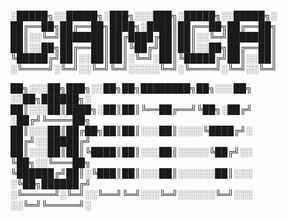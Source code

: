 
░█████╗░░█████╗░███╗░░░███╗░█████╗░░█████╗░
██╔══██╗██╔══██╗████╗░████║██╔══██╗██╔══██╗
██║░░╚═╝███████║██╔████╔██║██║░░╚═╝███████║
██║░░██╗██╔══██║██║╚██╔╝██║██║░░██╗██╔══██║
╚█████╔╝██║░░██║██║░╚═╝░██║╚█████╔╝██║░░██║
░╚════╝░╚═╝░░╚═╝╚═╝░░░░░╚═╝░╚════╝░╚═╝░░╚═╝



██╗░░░██╗███╗░░██╗██╗████████╗██╗░░░██╗  ░░██╗██████╗░ ██║░░░██║████╗░██║██║╚══██╔══╝╚██╗░██╔╝  ░██╔╝╚════██╗ ██║░░░██║██╔██╗██║██║░░░██║░░░░╚████╔╝░  ██╔╝░░█████╔╝ ██║░░░██║██║╚████║██║░░░██║░░░░░╚██╔╝░░  ╚██╗░░╚═══██╗ ╚██████╔╝██║░╚███║██║░░░██║░░░░░░██║░░░  ░╚██╗██████╔╝ ░╚═════╝░╚═╝░░╚══╝╚═╝░░░╚═╝░░░░░░╚═╝░░░  ░░╚═╝╚═════╝░

